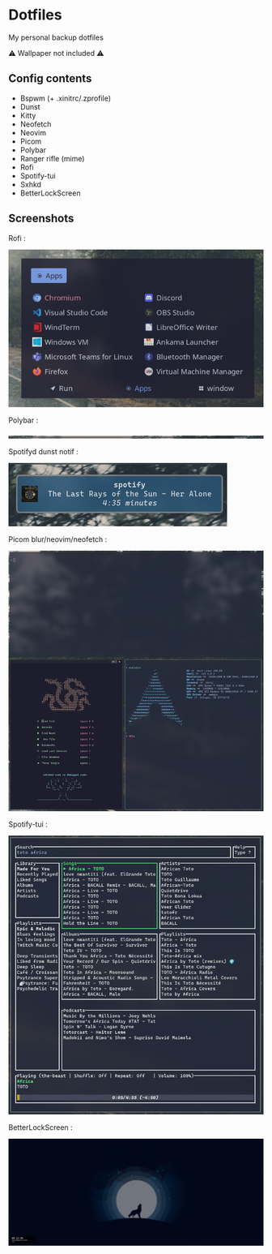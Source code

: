 # Dotfiles

My personal backup dotfiles

⚠️ Wallpaper not included ⚠️

## Config contents
- Bspwm (+ .xinitrc/.zprofile)
- Dunst
- Kitty
- Neofetch
- Neovim
- Picom
- Polybar
- Ranger rifle (mime)
- Rofi
- Spotify-tui
- Sxhkd
- BetterLockScreen

## Screenshots

Rofi :

![PicomNeovimNeofetch](./.assets/rofi.png)

Polybar :

![Polybar](./.assets/polybar.png)


Spotifyd dunst notif :

![SpotifyDNotif](./.assets/spotifyd-notif.png)

Picom blur/neovim/neofetch :

![PicomNeovimNeofetch](./.assets/nvim_neofetch_picom_bspwm.png)

Spotify-tui :

![PicomNeovimNeofetch](./.assets/spt.png)

BetterLockScreen :

![PicomNeovimNeofetch](./.assets/lockscreen.png)



